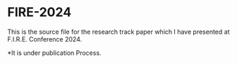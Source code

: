 # FIRE-2024
This is the source file for the research track paper which I have presented at F.I.R.E. Conference 2024. 

*It is under publication Process.
